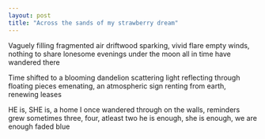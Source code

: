 ```yaml
---
layout: post
title: "Across the sands of my strawberry dream"
---
```



Vaguely filling fragmented air
driftwood sparking, vivid flare
empty winds, nothing to share
lonesome evenings under the moon
all in time have wandered there



Time shifted to a blooming dandelion
scattering light reflecting through floating pieces
emenating, an atmospheric sign
renting from earth, renewing leases



HE is, SHE is,
a home I once wandered through
on the walls, reminders grew
sometimes three, four, atleast two
he is enough, she is enough, we are enough
faded blue
